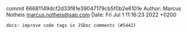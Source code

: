 commit 66681149dcf2d33f81e39047179cb5f0b2e6101e
Author: Marcus Notheis <marcus.notheis@sap.com>
Date:   Fri Jul 1 11:16:23 2022 +0200

    docs: improve code tags in JSDoc comments (#5442)
